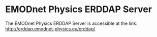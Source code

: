 # EMODnet Physics ERDDAP Server

The EMODnet Physics ERDDAP Server is accessible at the link: http://erddap.emodnet-physics.eu/erddap/

